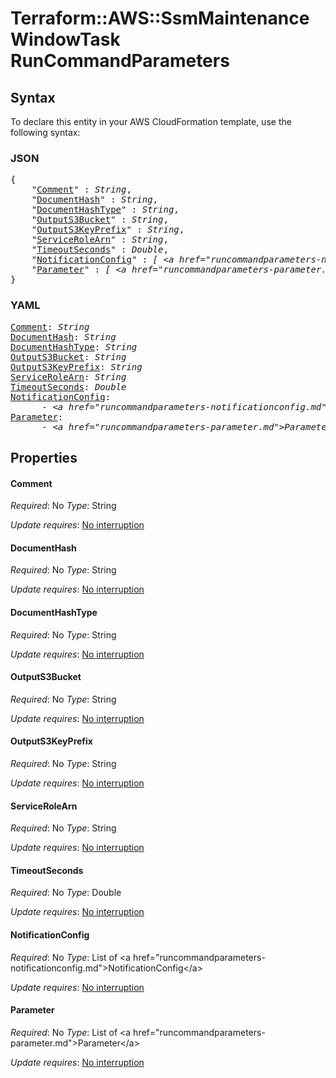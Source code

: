 # Terraform::AWS::SsmMaintenanceWindowTask RunCommandParameters

## Syntax

To declare this entity in your AWS CloudFormation template, use the following syntax:

### JSON

<pre>
{
    "<a href="#comment" title="Comment">Comment</a>" : <i>String</i>,
    "<a href="#documenthash" title="DocumentHash">DocumentHash</a>" : <i>String</i>,
    "<a href="#documenthashtype" title="DocumentHashType">DocumentHashType</a>" : <i>String</i>,
    "<a href="#outputs3bucket" title="OutputS3Bucket">OutputS3Bucket</a>" : <i>String</i>,
    "<a href="#outputs3keyprefix" title="OutputS3KeyPrefix">OutputS3KeyPrefix</a>" : <i>String</i>,
    "<a href="#servicerolearn" title="ServiceRoleArn">ServiceRoleArn</a>" : <i>String</i>,
    "<a href="#timeoutseconds" title="TimeoutSeconds">TimeoutSeconds</a>" : <i>Double</i>,
    "<a href="#notificationconfig" title="NotificationConfig">NotificationConfig</a>" : <i>[ &lt;a href=&#34;runcommandparameters-notificationconfig.md&#34;&gt;NotificationConfig&lt;/a&gt;, ... ]</i>,
    "<a href="#parameter" title="Parameter">Parameter</a>" : <i>[ &lt;a href=&#34;runcommandparameters-parameter.md&#34;&gt;Parameter&lt;/a&gt;, ... ]</i>
}
</pre>

### YAML

<pre>
<a href="#comment" title="Comment">Comment</a>: <i>String</i>
<a href="#documenthash" title="DocumentHash">DocumentHash</a>: <i>String</i>
<a href="#documenthashtype" title="DocumentHashType">DocumentHashType</a>: <i>String</i>
<a href="#outputs3bucket" title="OutputS3Bucket">OutputS3Bucket</a>: <i>String</i>
<a href="#outputs3keyprefix" title="OutputS3KeyPrefix">OutputS3KeyPrefix</a>: <i>String</i>
<a href="#servicerolearn" title="ServiceRoleArn">ServiceRoleArn</a>: <i>String</i>
<a href="#timeoutseconds" title="TimeoutSeconds">TimeoutSeconds</a>: <i>Double</i>
<a href="#notificationconfig" title="NotificationConfig">NotificationConfig</a>: <i>
      - &lt;a href=&#34;runcommandparameters-notificationconfig.md&#34;&gt;NotificationConfig&lt;/a&gt;</i>
<a href="#parameter" title="Parameter">Parameter</a>: <i>
      - &lt;a href=&#34;runcommandparameters-parameter.md&#34;&gt;Parameter&lt;/a&gt;</i>
</pre>

## Properties

#### Comment

_Required_: No
_Type_: String

_Update requires_: [No interruption](https://docs.aws.amazon.com/AWSCloudFormation/latest/UserGuide/using-cfn-updating-stacks-update-behaviors.html#update-no-interrupt)

#### DocumentHash

_Required_: No
_Type_: String

_Update requires_: [No interruption](https://docs.aws.amazon.com/AWSCloudFormation/latest/UserGuide/using-cfn-updating-stacks-update-behaviors.html#update-no-interrupt)

#### DocumentHashType

_Required_: No
_Type_: String

_Update requires_: [No interruption](https://docs.aws.amazon.com/AWSCloudFormation/latest/UserGuide/using-cfn-updating-stacks-update-behaviors.html#update-no-interrupt)

#### OutputS3Bucket

_Required_: No
_Type_: String

_Update requires_: [No interruption](https://docs.aws.amazon.com/AWSCloudFormation/latest/UserGuide/using-cfn-updating-stacks-update-behaviors.html#update-no-interrupt)

#### OutputS3KeyPrefix

_Required_: No
_Type_: String

_Update requires_: [No interruption](https://docs.aws.amazon.com/AWSCloudFormation/latest/UserGuide/using-cfn-updating-stacks-update-behaviors.html#update-no-interrupt)

#### ServiceRoleArn

_Required_: No
_Type_: String

_Update requires_: [No interruption](https://docs.aws.amazon.com/AWSCloudFormation/latest/UserGuide/using-cfn-updating-stacks-update-behaviors.html#update-no-interrupt)

#### TimeoutSeconds

_Required_: No
_Type_: Double

_Update requires_: [No interruption](https://docs.aws.amazon.com/AWSCloudFormation/latest/UserGuide/using-cfn-updating-stacks-update-behaviors.html#update-no-interrupt)

#### NotificationConfig

_Required_: No
_Type_: List of &lt;a href=&#34;runcommandparameters-notificationconfig.md&#34;&gt;NotificationConfig&lt;/a&gt;

_Update requires_: [No interruption](https://docs.aws.amazon.com/AWSCloudFormation/latest/UserGuide/using-cfn-updating-stacks-update-behaviors.html#update-no-interrupt)

#### Parameter

_Required_: No
_Type_: List of &lt;a href=&#34;runcommandparameters-parameter.md&#34;&gt;Parameter&lt;/a&gt;

_Update requires_: [No interruption](https://docs.aws.amazon.com/AWSCloudFormation/latest/UserGuide/using-cfn-updating-stacks-update-behaviors.html#update-no-interrupt)

